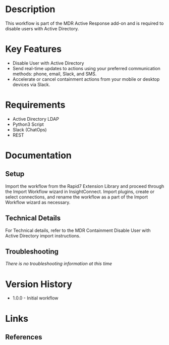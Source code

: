 # Description

This workflow is part of the MDR Active Response add-on and is required to disable users with Active Directory.

# Key Features

* Disable User with Active Directory
* Send real-time updates to actions using your preferred communication methods: phone, email, Slack, and SMS.
* Accelerate or cancel containment actions from your mobile or desktop devices via Slack.



# Requirements

* Active Directory LDAP
* Python3 Script
* Slack (ChatOps)
* REST



# Documentation

## Setup

Import the workflow from the Rapid7 Extension Library and proceed through the Import Workflow wizard in InsightConnect. Import plugins, create or select connections, and rename the workflow as a part of the Import Workflow wizard as necessary.
 
## Technical Details

For Technical details, refer to the MDR Containment Disable User with Active Directory import instructions. 

## Troubleshooting

_There is no troubleshooting information at this time_

# Version History
* 1.0.0 - Initial workflow

# Links

## References
